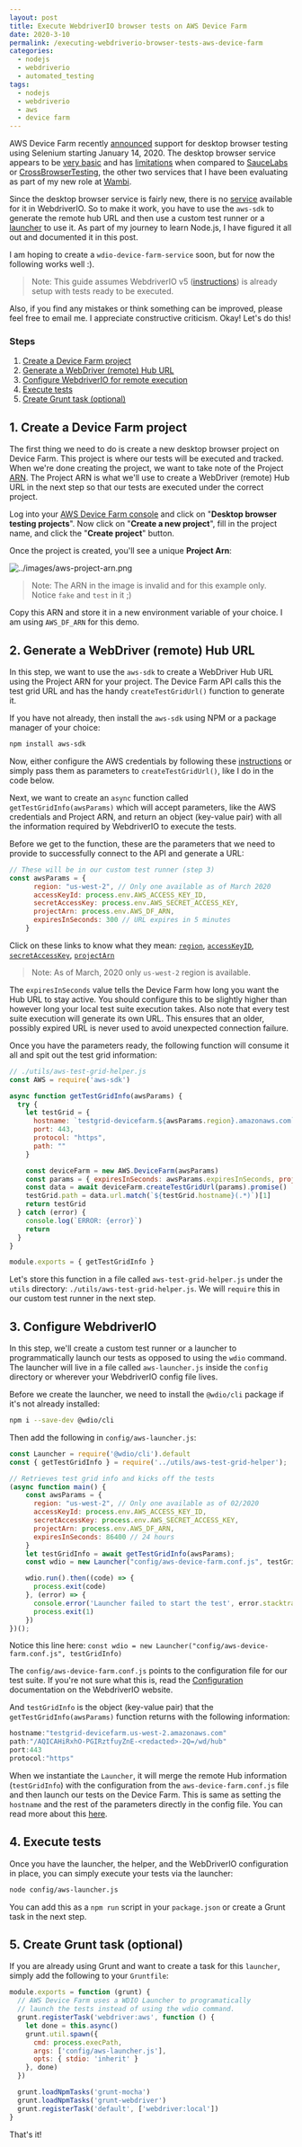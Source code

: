 ```yaml
---
layout: post
title: Execute WebdriverIO browser tests on AWS Device Farm
date: 2020-3-10
permalink: /executing-webdriverio-browser-tests-aws-device-farm
categories:
  - nodejs
  - webdriverio
  - automated_testing
tags:
  - nodejs
  - webdriverio
  - aws
  - device farm
---
```


AWS Device Farm recently 
[announced](https://aws.amazon.com/about-aws/whats-new/2020/01/aws-device-farm-announces-desktop-browser-testing-using-selenium/)
support for desktop browser testing using Selenium starting January 14, 2020. The desktop browser service appears to be 
[very basic](https://docs.aws.amazon.com/devicefarm/latest/testgrid/techref-support.html) and has
[limitations](https://docs.aws.amazon.com/devicefarm/latest/testgrid/techref.html#techref-limitations) when
compared to [SauceLabs](https://saucelabs.com/) or [CrossBrowserTesting](https://saucelabs.com/), the other two 
services that I have been evaluating as part of my new role at [Wambi](https://wambi.org/).

Since the desktop browser service is fairly new, there is no [service](https://webdriver.io/docs/customservices.html) 
available for it in WebdriverIO. So to make it work, you have to use the `aws-sdk` to generate the remote hub URL and then
use a custom test runner or a [launcher](https://webdriver.io/docs/clioptions.html#run-the-test-runner-programmatically)
to use it. As part of my journey to learn Node.js, I have figured it all out and documented it in this post.

I am hoping to create a `wdio-device-farm-service` soon, but for now the following works well :).

 <!--more-->
 
 > Note: This guide assumes WebdriverIO v5 ([instructions](https://webdriver.io/docs/gettingstarted.html)) is already setup with tests ready 
 > to be executed.

Also, if you find any mistakes or think something can be improved, please feel free to email me. I appreciate
constructive criticism. Okay! Let's do this!

### Steps

1. [Create a Device Farm project](#step-1)
2. [Generate a WebDriver (remote) Hub URL](#step-2)
3. [Configure WebdriverIO for remote execution](#step-3)
4. [Execute tests](#step-4)
5. [Create Grunt task (optional)](#step-5)

## 1. <a name="step-1"><a/>Create a Device Farm project

The first thing we need to do is create a new desktop browser project on Device Farm. This project is where our tests 
will be executed and tracked. When we're done creating the project, we want to take note of the 
Project [ARN](https://docs.aws.amazon.com/general/latest/gr/aws-arns-and-namespaces.html). The Project ARN is what 
we'll use to create a WebDriver (remote) Hub URL in the next step so that our tests are executed under the correct
project.

Log into your [AWS Device Farm console](https://console.aws.amazon.com/devicefarm) and click on "**Desktop browser testing projects**".
Now click on "**Create a new project**", fill in the project name, and click the "**Create project**" button.

Once the project is created, you'll see a unique **Project Arn**:

![../images/aws-project-arn.png](../images/aws-project-arn.png)

> Note: The ARN in the image is invalid and for this example only. Notice `fake` and `test` in it ;)

Copy this ARN and store it in a new environment variable of your choice. I am using `AWS_DF_ARN` for this demo.

## 2. <a name="step-2"><a/>Generate a WebDriver (remote) Hub URL

In this step, we want to use the `aws-sdk` to create a WebDriver Hub URL using the Project ARN for your project. The 
Device Farm API calls this the test grid URL and has the handy `createTestGridUrl()` function to generate it.

If you have not already, then install the `aws-sdk` using NPM or a package manager of your choice:

```bash
npm install aws-sdk
```

Now, either configure the AWS credentials by following these 
[instructions](https://docs.aws.amazon.com/sdk-for-javascript/v2/developer-guide/getting-started-nodejs.html#getting-started-nodejs-credentials)
or simply pass them as parameters to `createTestGridUrl()`, like I do in the code below.

Next, we want to create an `async` function called `getTestGridInfo(awsParams)` which will accept parameters, like the
AWS credentials and Project ARN, and return an object (key-value pair) with all the information required by WebdriverIO to 
execute the tests.

Before we get to the function, these are the parameters that we need to provide to successfully connect to the API 
and generate a URL:

```js
// These will be in our custom test runner (step 3)
const awsParams = {
      region: "us-west-2", // Only one available as of March 2020
      accessKeyId: process.env.AWS_ACCESS_KEY_ID,
      secretAccessKey: process.env.AWS_SECRET_ACCESS_KEY,
      projectArn: process.env.AWS_DF_ARN,
      expiresInSeconds: 300 // URL expires in 5 minutes
    }
```

Click on these links to know what they mean: [`region`](https://docs.aws.amazon.com/general/latest/gr/glos-chap.html#region),
[`accessKeyID`](https://docs.aws.amazon.com/general/latest/gr/glos-chap.html#accesskeyID),
[`secretAccessKey`](https://docs.aws.amazon.com/general/latest/gr/glos-chap.html#SecretAccessKey),
[`projectArn`](https://docs.aws.amazon.com/general/latest/gr/glos-chap.html#ARN)

> Note: As of March, 2020 only `us-west-2` region is available.

The `expiresInSeconds` value tells the Device Farm how long you want the Hub URL to stay active. You 
should configure this to be slightly higher than however long your local test suite execution takes. Also note that
every test suite execution will generate its own URL. This ensures that an older, possibly expired URL is never used
to avoid unexpected connection failure.

Once you have the parameters ready, the following function will consume it all and spit out the test grid information:

```js
// ./utils/aws-test-grid-helper.js
const AWS = require('aws-sdk')

async function getTestGridInfo(awsParams) {
  try {
    let testGrid = {
      hostname: `testgrid-devicefarm.${awsParams.region}.amazonaws.com`,
      port: 443,
      protocol: "https",
      path: ""
    }

    const deviceFarm = new AWS.DeviceFarm(awsParams)
    const params = { expiresInSeconds: awsParams.expiresInSeconds, projectArn: awsParams.projectArn }
    const data = await deviceFarm.createTestGridUrl(params).promise()
    testGrid.path = data.url.match(`${testGrid.hostname}(.*)`)[1]
    return testGrid
  } catch (error) {
    console.log(`ERROR: {error}`)
    return
  }
}

module.exports = { getTestGridInfo }
```

Let's store this function in a file called `aws-test-grid-helper.js` under the `utils` directory: 
`./utils/aws-test-grid-helper.js`. We will `require` this in our custom test runner in the next step.

## 3. <a name="step-3"><a/>Configure WebdriverIO

In this step, we'll create a custom test runner or a launcher to programmatically launch our tests as opposed to 
using the `wdio` command. The launcher will live in a file called `aws-launcher.js` inside the `config` directory or 
wherever your WebdriverIO config file lives.

Before we create the launcher, we need to install the `@wdio/cli` package if it's not already installed:

```bash
npm i --save-dev @wdio/cli
```

Then add the following in `config/aws-launcher.js`:

```js
const Launcher = require('@wdio/cli').default
const { getTestGridInfo } = require('../utils/aws-test-grid-helper');

// Retrieves test grid info and kicks off the tests
(async function main() {
    const awsParams = {
      region: "us-west-2", // Only one available as of 02/2020
      accessKeyId: process.env.AWS_ACCESS_KEY_ID,
      secretAccessKey: process.env.AWS_SECRET_ACCESS_KEY,
      projectArn: process.env.AWS_DF_ARN,
      expiresInSeconds: 86400 // 24 hours
    }
    let testGridInfo = await getTestGridInfo(awsParams);
    const wdio = new Launcher("config/aws-device-farm.conf.js", testGridInfo)

    wdio.run().then((code) => {
      process.exit(code)
    }, (error) => {
      console.error('Launcher failed to start the test', error.stacktrace)
      process.exit(1)
    })
})();
```

Notice this line here: `const wdio = new Launcher("config/aws-device-farm.conf.js", testGridInfo)`

The `config/aws-device-farm.conf.js` points to the configuration file for our test suite. If you're not sure what this
is, read the [Configuration](https://webdriver.io/docs/configurationfile.html) documentation on the 
WebdriverIO website. 

And `testGridInfo` is the object (key-value pair) that the `getTestGridInfo(awsParams)` function 
returns with the following information:

```js
hostname:"testgrid-devicefarm.us-west-2.amazonaws.com"
path:"/AQICAHiRxhO-PGIRztfuyZnE-<redacted>-2Q=/wd/hub"
port:443
protocol:"https"
```

When we instantiate the `Launcher`, it will merge the remote Hub information (`testGridInfo`) with the configuration from the 
`aws-device-farm.conf.js` file and then launch our tests on the Device Farm. This is same as setting the `hostname` and the
rest of the parameters directly in the config file. You can read more about this 
[here](https://webdriver.io/docs/clioptions.html#run-the-test-runner-programmatically).

## 4. <a name="step-4"><a/>Execute tests

Once you have the launcher, the helper, and the WebDriverIO configuration in place, you can simply execute your tests
via the launcher:

```bash
node config/aws-launcher.js
```
You can add this as a `npm run` script in your `package.json` or create a Grunt task in the next step.

## 5. <a name="step-5"><a/>Create Grunt task (optional)

If you are already using Grunt and want to create a task for this `launcher`, simply add the following to your 
`Gruntfile`:

```js
module.exports = function (grunt) {
  // AWS Device Farm uses a WDIO Launcher to programatically
  // launch the tests instead of using the wdio command.
  grunt.registerTask('webdriver:aws', function () {
    let done = this.async()
    grunt.util.spawn({
      cmd: process.execPath,
      args: ['config/aws-launcher.js'],
      opts: { stdio: 'inherit' }
    }, done)
  })

  grunt.loadNpmTasks('grunt-mocha')
  grunt.loadNpmTasks('grunt-webdriver')
  grunt.registerTask('default', ['webdriver:local'])
}
```

That's it!